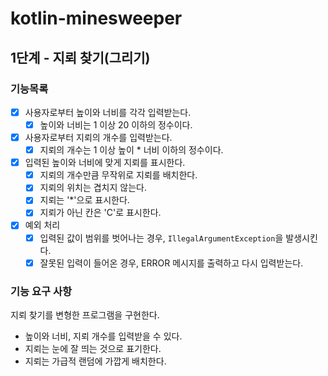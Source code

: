 # kotlin-minesweeper

## 1단계 - 지뢰 찾기(그리기)

### 기능목록

- [x] 사용자로부터 높이와 너비를 각각 입력받는다.
  - [x] 높이와 너비는 1 이상 20 이하의 정수이다.
- [x] 사용자로부터 지뢰의 개수를 입력받는다.
  - [x] 지뢰의 개수는 1 이상 높이 * 너비 이하의 정수이다.
- [x] 입력된 높이와 너비에 맞게 지뢰를 표시한다.
  - [x] 지뢰의 개수만큼 무작위로 지뢰를 배치한다.
  - [x] 지뢰의 위치는 겹치지 않는다.
  - [x] 지뢰는 '*'으로 표시한다.
  - [x] 지뢰가 아닌 칸은 'C'로 표시한다.
- [x] 예외 처리
  - [x] 입력된 값이 범위를 벗어나는 경우, `IllegalArgumentException`을 발생시킨다.
  - [x] 잘못된 입력이 들어온 경우, ERROR 메시지를 출력하고 다시 입력받는다.

### 기능 요구 사항

지뢰 찾기를 변형한 프로그램을 구현한다.
- 높이와 너비, 지뢰 개수를 입력받을 수 있다.
- 지뢰는 눈에 잘 띄는 것으로 표기한다.
- 지뢰는 가급적 랜덤에 가깝게 배치한다.
